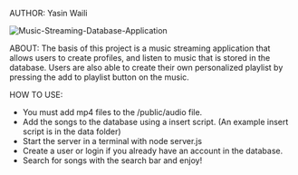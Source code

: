 AUTHOR: Yasin Waili

![Music-Streaming-Database-Application](https://github.com/user-attachments/assets/9c4dbf5a-6fde-4164-8065-cb240f6cc5f4)


ABOUT:
The basis of this project is a music streaming application that allows users to create profiles, and listen to music that is stored in the database. Users are also able to create their
own personalized playlist by pressing the add to playlist button on the music.

HOW TO USE:
- You must add mp4 files to the /public/audio file.
- Add the songs to the database using a insert script. (An example insert script is in the data folder)
- Start the server in a terminal with node server.js
- Create a user or login if you already have an account in the database.
- Search for songs with the search bar and enjoy!
